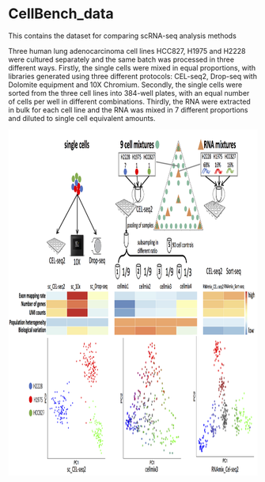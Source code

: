 # CellBench_data
This contains the dataset for comparing scRNA-seq analysis methods

Three human lung adenocarcinoma cell lines HCC827, H1975 and H2228 were cultured separately and the same batch was processed in three different ways. Firstly, the single cells were mixed in equal proportions, with libraries generated using three different protocols: CEL-seq2, Drop-seq with Dolomite equipment and 10X Chromium. Secondly, the single cells were sorted from the three cell lines into 384-well plates, with an equal number of cells per well in different combinations. Thirdly, the RNA were extracted in bulk for each cell line and the RNA was mixed in 7 different proportions and diluted to single cell equivalent amounts.


<img src=script/expr_design.png height="700">